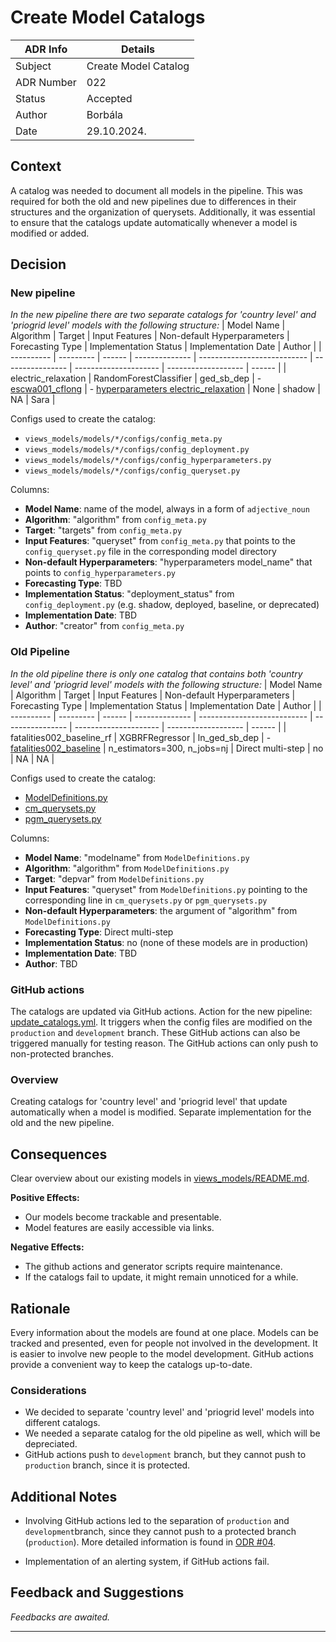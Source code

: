 
# Create Model Catalogs


| ADR Info            | Details           |
|---------------------|-------------------|
| Subject             | Create Model Catalog  |
| ADR Number          | 022  |
| Status              | Accepted   |
| Author              | Borbála   |
| Date                | 29.10.2024.     |

## Context
A catalog was needed to document all models in the pipeline. This was required for both the old and new pipelines due to differences in their structures and the organization of querysets. Additionally, it was essential to ensure that the catalogs update automatically whenever a model is modified or added.

## Decision
### New pipeline
*In the new pipeline there are two separate catalogs for 'country level' and 'priogrid level' models with the following structure:*
| Model Name | Algorithm | Target | Input Features | Non-default Hyperparameters | Forecasting Type | Implementation Status | Implementation Date | Author |
| ---------- | --------- | ------ | -------------- | --------------------------- | ---------------- | --------------------- | ------------------- | ------ |
| electric_relaxation | RandomForestClassifier | ged_sb_dep | - [escwa001_cflong](https://github.com/views-platform/views-models/blob/main/models/electric_relaxation/configs/config_queryset.py) | - [hyperparameters electric_relaxation](https://github.com/views-platform/views-models/blob/main/models/electric_relaxation/configs/config_hyperparameters.py) | None | shadow | NA | Sara |

Configs used to create the catalog:
- `views_models/models/*/configs/config_meta.py`
- `views_models/models/*/configs/config_deployment.py`
- `views_models/models/*/configs/config_hyperparameters.py`
- `views_models/models/*/configs/config_queryset.py`

Columns:
- **Model Name**: name of the model, always in a form of `adjective_noun`
- **Algorithm**: "algorithm" from `config_meta.py`
- **Target**: "targets" from `config_meta.py`
- **Input Features**: "queryset" from `config_meta.py` that points to the `config_queryset.py` file in the corresponding model directory
- **Non-default Hyperparameters**: "hyperparameters model_name" that points to `config_hyperparameters.py`
- **Forecasting Type**: TBD
- **Implementation Status**: "deployment_status" from `config_deployment.py` (e.g. shadow, deployed, baseline, or deprecated)
- **Implementation Date**: TBD
- **Author**: "creator" from `config_meta.py`

### Old Pipeline
*In the old pipeline there is only one catalog that contains both  'country level' and 'priogrid level' models with the following structure:*
| Model Name | Algorithm | Target | Input Features | Non-default Hyperparameters | Forecasting Type | Implementation Status | Implementation Date | Author |
| ---------- | --------- | ------ | -------------- | --------------------------- | ---------------- | --------------------- | ------------------- | ------ |
| fatalities002_baseline_rf | XGBRFRegressor | ln_ged_sb_dep | - [fatalities002_baseline](https://github.com/prio-data/viewsforecasting/blob/main/Tools/cm_querysets.py#L16) | n_estimators=300, n_jobs=nj | Direct multi-step | no | NA | NA |

Configs used to create the catalog:
- [ModelDefinitions.py](https://github.com/prio-data/viewsforecasting/blob/main/SystemUpdates/ModelDefinitions.py)
- [cm_querysets.py](https://github.com/prio-data/viewsforecasting/blob/main/Tools/cm_querysets.py)
- [pgm_querysets.py](https://github.com/prio-data/viewsforecasting/blob/main/Tools/pgm_querysets.py)

Columns:
- **Model Name**: "modelname" from `ModelDefinitions.py`
- **Algorithm**: "algorithm" from `ModelDefinitions.py`
- **Target**: "depvar" from `ModelDefinitions.py`
- **Input Features**: "queryset" from `ModelDefinitions.py` pointing to the corresponding line in `cm_querysets.py` or `pgm_querysets.py`
- **Non-default Hyperparameters**: the argument of "algorithm" from `ModelDefinitions.py`
- **Forecasting Type**: Direct multi-step
- **Implementation Status**: no (none of these models are in production)
- **Implementation Date**: TBD
- **Author**: TBD

### GitHub actions
The catalogs are updated via GitHub actions. Action for the new pipeline: [update_catalogs.yml](https://github.com/views-platform/views-models/blob/main/.github/workflows/update_catalogs.yml). It triggers when the config files are modified on the `production` and `development` branch. These GitHub actions can also be triggered manually for testing reason. The GitHub actions can only push to non-protected branches.


### Overview
Creating catalogs for 'country level' and 'priogrid level' that update automatically when a model is modified. Separate implementation for the old and the new pipeline.


## Consequences
Clear overview about our existing models in [views_models/README.md](https://github.com/views-platform/views-models/blob/main/README.md#catalogs).

**Positive Effects:**
- Our models become trackable and presentable.
- Model features are easily accessible via links. 

**Negative Effects:**
- The github actions and generator scripts require maintenance.
- If the catalogs fail to update, it might remain unnoticed for a while.

## Rationale
Every information about the models are found at one place. Models can be tracked and presented, even for people not involved in the development. It is easier to involve new people to the model development. GitHub actions provide a convenient way to keep the catalogs up-to-date.


### Considerations
- We decided to separate 'country level' and 'priogrid level' models into different catalogs. 
- We needed a separate catalog for the old pipeline as well, which will be depreciated. 
- GitHub actions push to `development` branch, but they cannot push to `production` branch, since it is protected.



## Additional Notes
- Involving GitHub actions led to the separation of `production` and `development`branch, since they cannot push to a protected branch (`production`). More detailed information is found in [ODR #04](https://github.com/views-platform/docs/blob/main/ODRs/process_004_production_development.md).

- Implementation of an alerting system, if GitHub actions fail.

## Feedback and Suggestions
*Feedbacks are awaited.*

---
